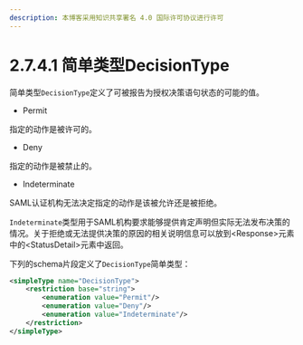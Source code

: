 ```yaml
---
description: 本博客采用知识共享署名 4.0 国际许可协议进行许可
---
```


# 2.7.4.1 简单类型DecisionType

简单类型```DecisionType```定义了可被报告为授权决策语句状态的可能的值。

+ Permit

指定的动作是被许可的。

+ Deny
 
指定的动作是被禁止的。

+ Indeterminate

SAML认证机构无法决定指定的动作是该被允许还是被拒绝。

```Indeterminate```类型用于SAML机构要求能够提供肯定声明但实际无法发布决策的情况。关于拒绝或无法提供决策的原因的相关说明信息可以放到\<Response\>元素中的\<StatusDetail\>元素中返回。

下列的schema片段定义了```DecisionType```简单类型：

```xml
<simpleType name="DecisionType">
    <restriction base="string">
        <enumeration value="Permit"/>
        <enumeration value="Deny"/>
        <enumeration value="Indeterminate"/>
    </restriction>
</simpleType>
```